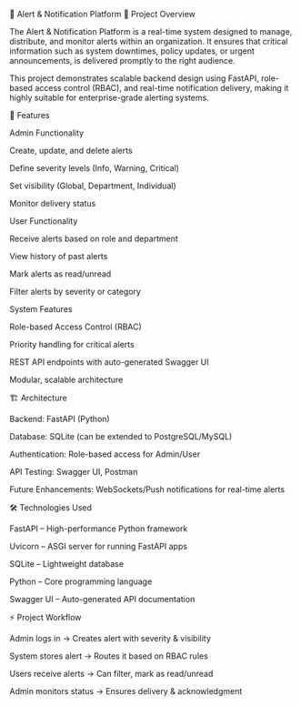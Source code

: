 🚨 Alert & Notification Platform
📌 Project Overview

The Alert & Notification Platform is a real-time system designed to manage, distribute, and monitor alerts within an organization. It ensures that critical information such as system downtimes, policy updates, or urgent announcements, is delivered promptly to the right audience.

This project demonstrates scalable backend design using FastAPI, role-based access control (RBAC), and real-time notification delivery, making it highly suitable for enterprise-grade alerting systems.

🎯 Features

Admin Functionality

Create, update, and delete alerts

Define severity levels (Info, Warning, Critical)

Set visibility (Global, Department, Individual)

Monitor delivery status

User Functionality

Receive alerts based on role and department

View history of past alerts

Mark alerts as read/unread

Filter alerts by severity or category

System Features

Role-based Access Control (RBAC)

Priority handling for critical alerts

REST API endpoints with auto-generated Swagger UI

Modular, scalable architecture

🏗️ Architecture

Backend: FastAPI (Python)

Database: SQLite (can be extended to PostgreSQL/MySQL)

Authentication: Role-based access for Admin/User

API Testing: Swagger UI, Postman

Future Enhancements: WebSockets/Push notifications for real-time alerts

🛠️ Technologies Used

FastAPI – High-performance Python framework

Uvicorn – ASGI server for running FastAPI apps

SQLite – Lightweight database

Python – Core programming language

Swagger UI – Auto-generated API documentation

⚡ Project Workflow

Admin logs in → Creates alert with severity & visibility

System stores alert → Routes it based on RBAC rules

Users receive alerts → Can filter, mark as read/unread

Admin monitors status → Ensures delivery & acknowledgment
